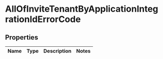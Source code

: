 # AllOfInviteTenantByApplicationIntegrationIdErrorCode

## Properties
Name | Type | Description | Notes
------------ | ------------- | ------------- | -------------
